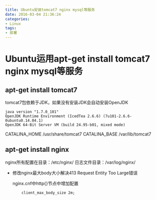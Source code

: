 ```yaml
---
title: Ubuntu安装tomcat7 nginx mysql等服务
date: 2016-03-04 21:36:24
categories: 
- Linux
tags:
- 部署
---
```


# Ubuntu运用apt-get install tomcat7 nginx mysql等服务

## apt-get install tomcat7

tomcat7包依赖于JDK，如果没有安装JDK会自动安装OpenJDK
```
java version "1.7.0_101"
OpenJDK Runtime Environment (IcedTea 2.6.6) (7u101-2.6.6-0ubuntu0.14.04.1)
OpenJDK 64-Bit Server VM (build 24.95-b01, mixed mode)
```

CATALINA_HOME  /usr/share/tomcat7
CATALINA_BASE /var/lib/tomcat7

## apt-get install nginx

nginx所有配置在目录：/etc/nginx/
日志文件目录：/var/log/nginx/

* 修改nginx最大body大小解决413 Request Entity Too Large错误

	nginx.cnf中http{}节点中增加配置

	```
		client_max_body_size 2m;
	```



